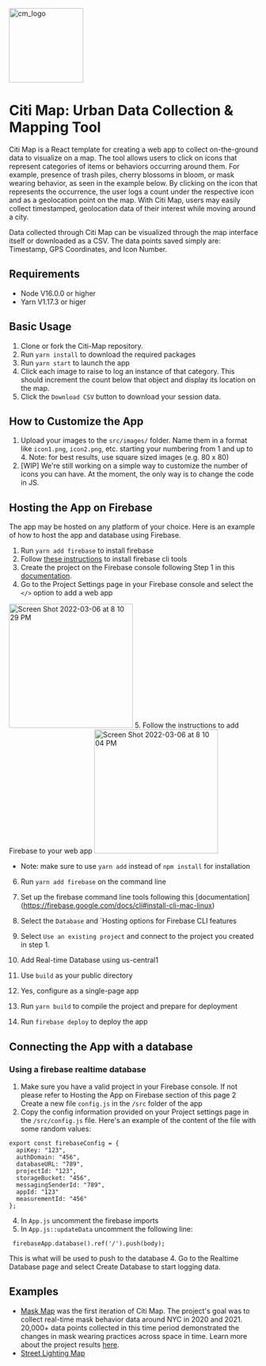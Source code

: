 <img width="150" alt="cm_logo" src="https://user-images.githubusercontent.com/5104098/154332677-f2d7f2a9-3653-4679-a579-69912745df25.png">

# Citi Map: Urban Data Collection & Mapping Tool

Citi Map is a React template for creating a web app to collect on-the-ground data to visualize on a map. The tool allows users to click on icons that represent categories of items or behaviors occurring around them. For example, presence of trash piles, cherry blossoms in bloom, or mask wearing behavior, as seen in the example below. By clicking on the icon that represents the occurrence, the user logs a count under the respective icon and as a geolocation point on the map. With Citi Map, users may easily collect timestamped, geolocation data of their interest while moving around a city.

Data collected through Citi Map can be visualized through the map interface itself or downloaded as a CSV. The data points saved simply are: Timestamp, GPS Coordinates, and Icon Number.

## Requirements

- Node V16.0.0 or higher
- Yarn V1.17.3 or higer

## Basic Usage

1. Clone or fork the Citi-Map repository.
2. Run `yarn install` to download the required packages
3. Run `yarn start` to launch the app
4. Click each image to raise to log an instance of that category. This should increment the count below that object and display its location on the map.
5. Click the `Download CSV` button to download your session data.


## How to Customize the App
1. Upload your images to the `src/images/` folder. Name them in a format like `icon1.png`, `icon2.png`, etc. starting your numbering from 1 and up to 4. Note: for best results, use square sized images (e.g. 80 x 80)
2. [WIP] We're still working on a simple way to customize the number of icons you can have. At the moment, the only way is to change the code in JS.

## Hosting the App on Firebase

The app may be hosted on any platform of your choice. Here is an example of how to host the app and database using Firebase.

1. Run `yarn add firebase` to install firebase
2. Follow [these instructions](https://firebase.google.com/docs/cli#install-cli-mac-linux) to install firebase cli tools
3. Create the project on the Firebase console following Step 1 in this [documentation](https://firebase.google.com/docs/web/setup#create-firebase-project-and-app).
4. Go to the Project Settings page in your Firebase console and select the `</>` option to add a web app
<img width="250" alt="Screen Shot 2022-03-06 at 8 10 29 PM" src="https://user-images.githubusercontent.com/5104098/156940765-a4869b01-ab1e-4810-8760-1afbfdb6c5eb.png">
5. Follow the instructions to add Firebase to your web app
<img width="250" alt="Screen Shot 2022-03-06 at 8 10 04 PM" src="https://user-images.githubusercontent.com/5104098/156940778-824cbdde-f2e2-4a9b-b04f-f943539a1235.png">

- Note: make sure to use `yarn add` instead of `npm install` for installation

6. Run `yarn add firebase` on the command line
7. Set up the firebase command line tools following this [documentation] (https://firebase.google.com/docs/cli#install-cli-mac-linux)
8. Select the `Database` and `Hosting options for Firebase CLI features

9. Select `Use an existing project` and connect to the project you created in step 1.
10. Add Real-time Database using us-central1
11. Use `build` as your public directory
12. Yes, configure as a single-page app
13. Run `yarn build` to compile the project and prepare for deployment
14. Run `firebase deploy` to deploy the app

## Connecting the App with a database

### Using a firebase realtime database

1. Make sure you have a valid project in your Firebase console. If not please refer to Hosting the App on Firebase section of this page
2 Create a new file `config.js` in the `/src` folder of the app
3. Copy the config information provided on your Project settings page in the `/src/config.js` file. Here's an example of the content of the file with some random values:

```
export const firebaseConfig = {
  apiKey: "123",
  authDomain: "456",
  databaseURL: "789",
  projectId: "123",
  storageBucket: "456",
  messagingSenderId: "789",
  appId: "123"
  measurementId: "456"
};
```
4. In `App.js` uncomment the firebase imports
5. In `App.js::updateData` uncomment the following line:
```
 firebaseApp.database().ref('/').push(body);
 ```
 This is what will be used to push to the database
4. Go to the Realtime Database page and select Create Database to start logging data.


## Examples

- [Mask Map](https://maskmap.us) was the first iteration of Citi Map. The project's goal was to collect real-time mask behavior data around NYC in 2020 and 2021. 20,000+ data points collected in this time period demonstrated the changes in mask wearing practices across space in time. Learn more about the project results [here](https://jending.medium.com/to-all-the-masks-ive-loved-c72331644fb0).
- [Street Lighting Map](https://street-lighting-map-90b94.web.app/)
